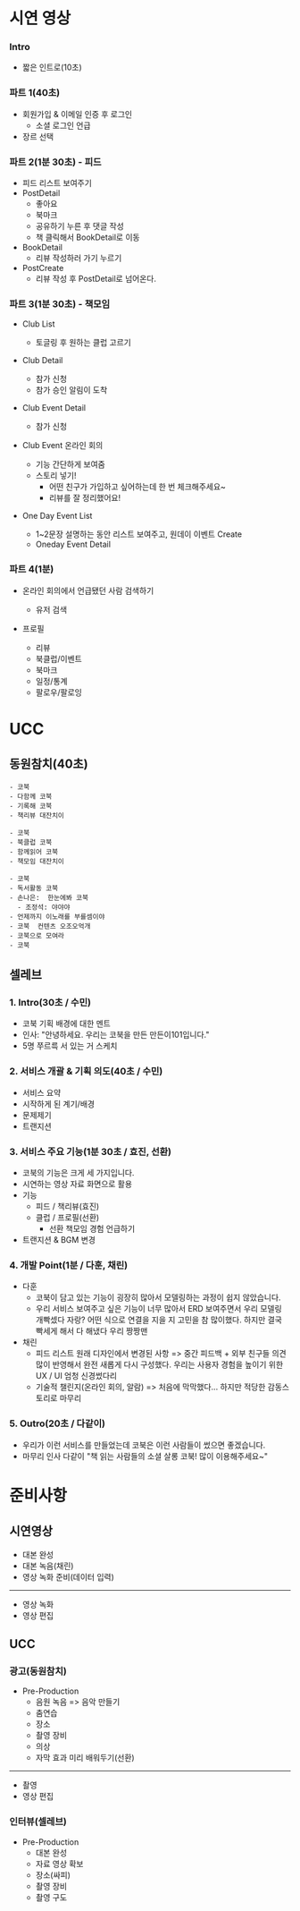 # 시연 영상

### Intro

- 짧은 인트로(10초)

### 파트 1(40초)

- 회원가입 & 이메일 인증 후 로그인
  - 소셜 로그인 언급
- 장르 선택

### 파트 2(1분 30초) - 피드 

- 피드 리스트 보여주기 
- PostDetail 
  - 좋아요
  - 북마크
  - 공유하기 누른 후 댓글 작성
  - 책 클릭해서 BookDetail로 이동
- BookDetail 
  - 리뷰 작성하러 가기 누르기
- PostCreate
  - 리뷰 작성 후 PostDetail로 넘어온다. 

### 파트 3(1분 30초) - 책모임

- Club List 
  - 토글링 후 원하는 클럽 고르기
- Club Detail
  - 참가 신청
  - 참가 승인 알림이 도착
- Club Event Detail
  - 참가 신청
- Club Event 온라인 회의
  - 기능 간단하게 보여줌
  - 스토리 넣기!
    - 어떤 친구가 가입하고 싶어하는데 한 번 체크해주세요~
    - 리뷰를 잘 정리했어요!

- One Day Event List 
  - 1~2문장 설명하는 동안 리스트 보여주고, 원데이 이벤트 Create
  - Oneday Event Detail

### 파트 4(1분)

- 온라인 회의에서 언급됐던 사람 검색하기 
  - 유저 검색 

- 프로필
  - 리뷰
  - 북클럽/이벤트
  - 북마크
  - 일정/통계 
  - 팔로우/팔로잉



# UCC

## 동원참치(40초)

```
- 코북
- 다함께 코북
- 기록해 코북
- 책리뷰 대잔치이 

- 코북
- 북클럽 코북
- 함께읽어 코북
- 책모임 대잔치이

- 코북
- 독서활동 코북
- 손나은:  한눈에봐 코북
  - 조정석: 야야야 
- 언제까지 이노래를 부를셈이야 
- 코북  컨텐츠 오조오억개
- 코북으로 모여라
- 코북
```



## 셀레브

### 1. Intro(30초 / 수민)

- 코북 기획 배경에 대한 멘트
- 인사: "안녕하세요. 우리는 코북을 만든 만든이101입니다."
- 5명 쭈르륵 서 있는 거 스케치

### 2. 서비스 개괄 & 기획 의도(40초 / 수민)

- 서비스 요약
- 시작하게 된 계기/배경
- 문제제기
- 트랜지션

### 3. 서비스 주요 기능(1분 30초 / 효진, 선환)

- 코북의 기능은 크게 세 가지입니다.
- 시연하는 영상 자료 화면으로 활용
- 기능
  - 피드 / 책리뷰(효진)
  - 클럽 / 프로필(선환)
    - 선환 책모임 경험 언급하기
- 트랜지션 & BGM 변경

### 4. 개발 Point(1분 / 다훈, 채린)

- 다훈
  - 코북이 담고 있는 기능이 굉장히 많아서 모델링하는 과정이 쉽지 않았습니다.
  - 우리 서비스 보여주고 싶은 기능이 너무 많아서 ERD 보여주면서 우리 모델링 개빡셌다 자랑? 어떤 식으로 연결을 지을 지 고민을 참 많이했다. 하지만 결국 빡세게 해서 다 해냈다 우리 짱짱맨
- 채린
  - 피드 리스트 원래 디자인에서 변경된 사항 => 중간 피드백 + 외부 친구들 의견 많이 반영해서 완전 새롭게 다시 구성했다. 우리는 사용자 경험을 높이기 위한 UX / UI 엄청 신경썼다리
  - 기술적 챌린지(온라인 회의, 알람) => 처음에 막막했다... 하지만 적당한 감동스토리로 마무리

### 5. Outro(20초 / 다같이)

- 우리가 이런 서비스를 만들었는데 코북은 이런 사람들이 썼으면 좋겠습니다.
- 마무리 인사 다같이 "책 읽는 사람들의 소셜 살롱 코북! 많이 이용해주세요~"



# 준비사항

## 시연영상

- 대본 완성
- 대본 녹음(채린)
- 영상 녹화 준비(데이터 입력)

---

- 영상 녹화
- 영상 편집



## UCC

### 광고(동원참치)

- Pre-Production
  - 음원 녹음 => 음악 만들기
  - 춤연습
  - 장소
  - 촬영 장비
  - 의상
  - 자막 효과 미리 배워두기(선환)

---

- 촬영
- 영상 편집



### 인터뷰(셀레브)

- Pre-Production
  - 대본 완성
  - 자료 영상 확보
  - 장소(싸피)
  - 촬영 장비
  - 촬영 구도